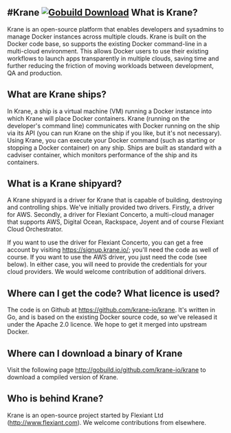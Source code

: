 
#Krane [![Gobuild Download](http://gobuild.io/badge/github.com/krane-io/krane/downloads.svg)](http://gobuild.io/github.com/krane-io/krane)
What is Krane?
---

Krane is an open-source platform that enables developers and sysadmins to manage Docker instances across multiple clouds. Krane is built on the Docker code base, so supports the existing Docker command-line in a multi-cloud environment. This allows Docker users to use their existing workflows to launch apps transparently in multiple clouds, saving time and further reducing the friction of moving workloads between development, QA and production.

What are Krane ships?
---

In Krane, a ship is a virtual machine (VM) running a Docker instance into which Krane will place Docker containers. Krane (running on the developer's command line) communicates with Docker running on the ship via its API (you can run Krane on the ship if you like, but it's not necessary). Using Krane, you can execute your Docker command (such as starting or stopping a Docker container) on any ship. Ships are built as standard with a cadviser container, which monitors performance of the ship and its containers.

What is a Krane shipyard?
---

A Krane shipyard is a driver for Krane that is capable of building, destroying and controlling ships. We've initially provided two drivers. Firstly, a driver for AWS. Secondly, a driver for Flexiant Concerto, a multi-cloud manager that supports AWS, Digital Ocean, Rackspace, Joyent and of course Flexiant Cloud Orchestrator.

If you want to use the driver for Flexiant Concerto, you can get a free account by visiting https://signup.krane.io/; you'll need the code as well of course. If you want to use the AWS driver, you just need the code (see below). In either case, you will need to provide the credentials for your cloud providers. We would welcome contribution of additional drivers.

Where can I get the code? What licence is used?
---

The code is on Github at https://github.com/krane-io/krane. It's written in Go, and is based on the existing Docker source code, so we've released it under the Apache 2.0 licence. We hope to get it merged into upstream Docker.

Where can I download a binary of Krane
---

Visit the following page http://gobuild.io/github.com/krane-io/krane to download a compiled version of Krane.

Who is behind Krane?
---

Krane is an open-source project started by Flexiant Ltd (http://www.flexiant.com). We welcome contributions from elsewhere.
